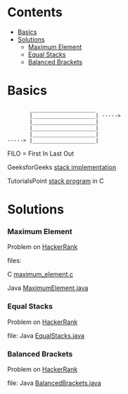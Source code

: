 # Contents

* [Basics](#basics)
* [Solutions](#solutions)
	- [Maximum Element](#maximum-element)
	- [Equal Stacks](#equal-stacks)
	- [Balanced Brackets](#balanced-brackets)

# Basics
           _____________________
           |____________________| ----->
           |____________________|
           |____________________|
           |____________________|                
    -----> |____________________|

FILO = First In Last Out

GeeksforGeeks [stack implementation](https://www.geeksforgeeks.org/stack-data-structure-introduction-program/)

TutorialsPoint [stack program](https://www.tutorialspoint.com/data_structures_algorithms/stack_program_in_c.htm) in C
  
# Solutions

### Maximum Element

Problem on [HackerRank](https://www.hackerrank.com/challenges/maximum-element/problem)

files:

C [maximum_element.c](maximum_element.c)

Java [MaximumElement.java](MaximumElement.java)

### Equal Stacks

Problem on [HackerRank](https://www.hackerrank.com/challenges/equal-stacks/problem)

file: Java [EqualStacks.java](EqualStacks.java)

### Balanced Brackets

Problem on [HackerRank](https://www.hackerrank.com/challenges/balanced-brackets/problem)

file: Java [BalancedBrackets.java](BalancedBrackets.java)
